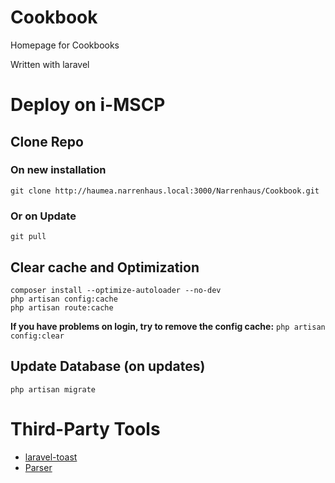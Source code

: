 # Cookbook

Homepage for Cookbooks

Written with laravel

# Deploy on i-MSCP

## Clone Repo
### On new installation
```
git clone http://haumea.narrenhaus.local:3000/Narrenhaus/Cookbook.git
```

### Or on Update
```
git pull
```

## Clear cache and Optimization
```
composer install --optimize-autoloader --no-dev
php artisan config:cache
php artisan route:cache
```

**If you have problems on login, try to remove the config cache:**
`php artisan config:clear`

## Update Database (on updates)
```
php artisan migrate
```

# Third-Party Tools
- [laravel-toast](https://github.com/Grimthorr/laravel-toast.git)
- [Parser](https://github.com/nathanmac/Parser.git)
